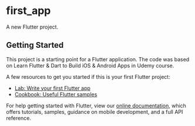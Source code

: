 # first_app

A new Flutter project.

## Getting Started

This project is a starting point for a Flutter application.
The code was based on Learn Flutter & Dart to Build iOS & Android Apps in Udemy course.

A few resources to get you started if this is your first Flutter project:

- [Lab: Write your first Flutter app](https://flutter.io/docs/get-started/codelab)
- [Cookbook: Useful Flutter samples](https://flutter.io/docs/cookbook)

For help getting started with Flutter, view our 
[online documentation](https://flutter.io/docs), which offers tutorials, 
samples, guidance on mobile development, and a full API reference.
